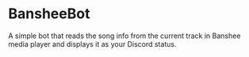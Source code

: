 # BansheeBot
A simple bot that reads the song info from the current track in Banshee media player and displays it as your Discord status.
